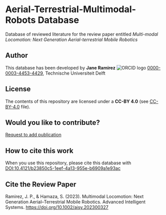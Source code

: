# Aerial-Terrestrial-Multimodal-Robots Database
Database of reviewed literature for the review paper entitled _Multi-modal Locomotion: Next Generation Aerial-terrestrial Mobile Robotics_

## Author
This database has been developed by 
**Jane Ramirez** ![ORCID logo](https://info.orcid.org/wp-content/uploads/2019/11/orcid_16x16.png) [0000-0003-4453-4429](https://orcid.org/0000-0003-4453-4429), Technische Universiteit Delft

## License
The contents of this repository are licensed under a **CC-BY 4.0** (see [CC-BY-4.0](license.txt) file).

## Would you like to contribute?
[Request to add publication](https://forms.gle/3sGY15kSz9aD74LS8)

## How to cite this work
When you use this repository, please cite this database with [DOI:10.4121/b23850c5-1eef-4a13-955e-b6909a1e93ac](10.4121/b23850c5-1eef-4a13-955e-b6909a1e93ac)

## Cite the Review Paper
Ramirez, J. P., & Hamaza, S. (2023). Multimodal Locomotion: Next Generation Aerial–Terrestrial Mobile Robotics. Advanced Intelligent Systems. https://doi.org/10.1002/aisy.202300327
